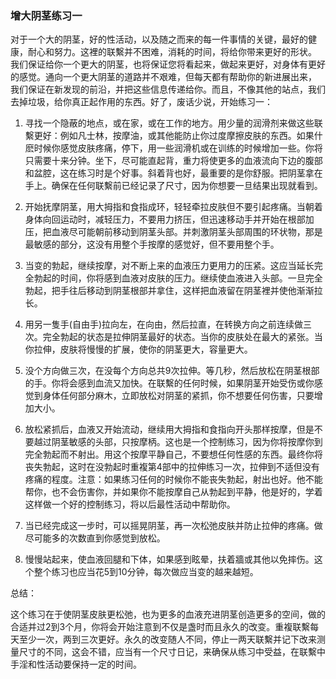 ### 增大阴茎练习一

对于一个大的阴茎，好的性活动，以及随之而来的每一件事情的关键，最好的健康，耐心和努力。这裡的联繫并不困难，消耗的时间，将给你带来更好的形状。 我们保证给你一个更大的阴茎，也将保证您将看起来，做起来更好，对身体有更好的感觉。通向一个更大阴茎的道路并不艰难，但每天都有帮助你的新进展出来， 我们保证在新发现的前沿，并把这些信息传递给你。而且，不像其他的站点，我们去掉垃圾，给你真正起作用的东西。好了，废话少说，开始练习一：

1. 寻找一个隐蔽的地点，或在家，或在工作的地方。用少量的润滑剂来做这些联繫更好：例如凡士林，按摩油，或其他能防止你过度摩擦皮肤的东西。如果什麽时候你感觉皮肤疼痛，停下，用一些润滑机或在训练的时候增加一些。你将只需要十来分钟。坐下，尽可能直起背，重力将使更多的血液流向下边的腹部和盆腔，这在练习时是个好事。斜着背也好，最重要的是你舒服。把阴茎拿在手上。确保在任何联繫前已经记录了尺寸，因为你想要一旦结果出现就看到。

2. 开始抚摩阴茎，用大拇指和食指成环，轻轻牵拉皮肤但不要引起疼痛。当朝着身体向回运动时，减轻压力，不要用力挤压，但迅速移动手并开始在根部加压，把血液尽可能朝前移动到阴茎头部。并刺激阴茎头部周围的环状物，那是最敏感的部分，这没有用整个手按摩的感觉好，但不要用整个手。

3. 当变的勃起，继续按摩，对不断上来的血液压力更用力的压紧。这应当延长完全勃起的时间，你将感到血液对皮肤的压力。继续使血液进入头部。一旦完全勃起，把手往后移动到阴茎根部并拿住，这样把血液留在阴茎裡并使他渐渐拉长。

4. 用另一隻手(自由手)拉向左，在向由，然后拉直，在转换方向之前连续做三次。完全勃起的状态是拉伸阴茎最好的状态。当你的皮肤处在最大的紧张。当你拉伸，皮肤将慢慢的扩展，使你的阴茎更大，容量更大。

5. 没个方向做三次，在没每个方向总共9次拉伸。等几秒，然后放松在阴茎根部的手。你将会感到血流又加快。在联繫的任何时候，如果阴茎开始受伤或你感觉到身体任何部分麻木，立即放松对阴茎的紧抓，你不想要任何伤害，只要增加大小。

6. 放松紧抓后，血液又开始流动，继续用大拇指和食指向开头那样按摩，但是不要越过阴茎敏感的头部，只按摩柄。这也是一个控制练习，因为你将按摩你到完全勃起而不射出。用这个按摩平静自己，不要想任何性感的东西。最终你将丧失勃起，这时在没勃起时重複第4部中的拉伸练习一次，拉伸到不适但没有疼痛的程度。注意：如果练习任何的时候你不能丧失勃起，射出也好。他不能帮你，也不会伤害你，并如果你不能按摩自己从勃起到平静，他是好的，学着这样做一个好的控制练习，将以后最性活动中帮助你。

7. 当已经完成这一步时，可以摇晃阴茎，再一次松弛皮肤并防止拉伸的疼痛。做尽可能多的次数直到你感觉到放松。

8. 慢慢站起来，使血液回腿和下体，如果感到眩晕，扶着牆或其他以免摔伤。这个整个练习也应当花5到10分钟，每次做应当变的越来越短。

总结：

这个练习在于使阴茎皮肤更松弛，也为更多的血液充进阴茎创造更多的空间，做的合适并过2到3个月，你将会开始注意到不仅是盏时而且永久的改变。重複联繫每天至少一次，两到三次更好。永久的改变随人不同，停止一两天联繫并记下改来测量尺寸的不同，这会不错，应当有一个尺寸日记，来确保从练习中受益，在联繫中手淫和性活动要保持一定的时间。
